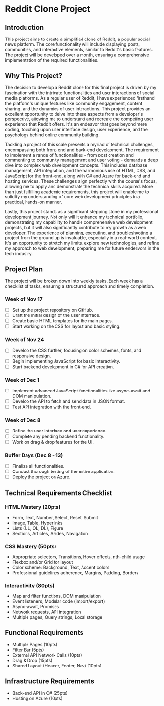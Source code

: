 # Reddit Clone Project

## Introduction

This project aims to create a simplified clone of Reddit, a popular social news platform. The core functionality will include displaying posts, communities, and interactive elements, similar to Reddit's basic features. The project will be developed over a month, ensuring a comprehensive implementation of the required functionalities.

## Why This Project?

The decision to develop a Reddit clone for this final project is driven by my fascination with the intricate functionalities and user interactions of social media platforms. As a regular user of Reddit, I have experienced firsthand the platform's unique features like community engagement, content sharing, and the dynamics of user interactions. This project provides an excellent opportunity to delve into these aspects from a developer's perspective, allowing me to understand and recreate the compelling user experience that Reddit offers. It's an endeavor that goes beyond mere coding, touching upon user interface design, user experience, and the psychology behind online community building.

Tackling a project of this scale presents a myriad of technical challenges, encompassing both front-end and back-end development. The requirement to implement a range of functionalities - from post creation and commenting to community management and user voting - demands a deep dive into complex web development concepts. This includes database management, API integration, and the harmonious use of HTML, CSS, and JavaScript for the front-end, along with C# and Azure for back-end and hosting services. These challenges align perfectly with the course's focus, allowing me to apply and demonstrate the technical skills acquired. More than just fulfilling academic requirements, this project will enable me to solidify my understanding of core web development principles in a practical, hands-on manner.

Lastly, this project stands as a significant stepping stone in my professional development journey. Not only will it enhance my technical portfolio, demonstrating my capability to handle comprehensive web development projects, but it will also significantly contribute to my growth as a web developer. The experience of planning, executing, and troubleshooting a project from the ground up is invaluable, especially in a real-world context. It's an opportunity to stretch my limits, explore new technologies, and refine my approach to web development, preparing me for future endeavors in the tech industry.

## Project Plan

The project will be broken down into weekly tasks. Each week has a checklist of tasks, ensuring a structured approach and timely completion.

### Week of Nov 17
- [ ] Set up the project repository on GitHub.
- [ ] Draft the initial design of the user interface.
- [ ] Create basic HTML templates for the main pages.
- [ ] Start working on the CSS for layout and basic styling.

### Week of Nov 24
- [ ] Develop the CSS further, focusing on color schemes, fonts, and responsive design.
- [ ] Begin implementing JavaScript for basic interactivity.
- [ ] Start backend development in C# for API creation.

### Week of Dec 1
- [ ] Implement advanced JavaScript functionalities like async-await and DOM manipulation.
- [ ] Develop the API to fetch and send data in JSON format.
- [ ] Test API integration with the front-end.

### Week of Dec 8
- [ ] Refine the user interface and user experience.
- [ ] Complete any pending backend functionality.
- [ ] Work on drag & drop features for the UI.

### Buffer Days (Dec 8 - 13)
- [ ] Finalize all functionalities.
- [ ] Conduct thorough testing of the entire application.
- [ ] Deploy the project on Azure.

## Technical Requirements Checklist

### HTML Mastery (20pts)
- Form, Text, Number, Select, Reset, Submit
- Image, Table, Hyperlinks
- Lists (UL, OL, DL), Figure
- Sections, Articles, Asides, Navigation

### CSS Mastery (50pts)
- Appropriate selectors, Transitions, Hover effects, nth-child usage
- Flexbox and/or Grid for layout
- Color scheme: Background, Text, Accent colors
- Professional guidelines adherence, Margins, Padding, Borders

### Interactivity (80pts)
- Map and filter functions, DOM manipulation
- Event listeners, Modular code (import/export)
- Async-await, Promises
- Network requests, API integration
- Multiple pages, Query strings, Local storage

## Functional Requirements

- Multiple Pages (10pts)
- Filter Bar (5pts)
- External API Network Calls (10pts)
- Drag & Drop (15pts)
- Shared Layout (Header, Footer, Nav) (10pts)

## Infrastructure Requirements

- Back-end API in C# (25pts)
- Hosting on Azure (10pts)
